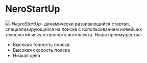 # NeroStartUp
![](https://netology-code.github.io/git-homeworks/introduction/assets/logo.png)
*NeuroStartUp*- динамически развивающийся стартап, специализирующийся на поиске с использованием новейших технологий искусственного интеллекта.
Наши преимущества:
* Высокая точность поиска
* Высокая скорость поиска
* Низкая цена